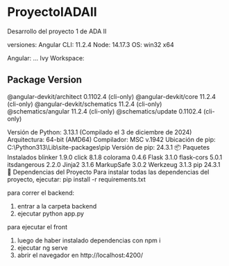 # ProyectoIADAII
Desarrollo del proyecto 1 de ADA II

versiones:
Angular CLI: 11.2.4
Node: 14.17.3
OS: win32 x64

Angular:
...
Ivy Workspace:

Package                      Version
------------------------------------------------------
@angular-devkit/architect    0.1102.4 (cli-only)
@angular-devkit/core         11.2.4 (cli-only)
@angular-devkit/schematics   11.2.4 (cli-only)
@schematics/angular          11.2.4 (cli-only)
@schematics/update           0.1102.4 (cli-only)

Versión de Python: 3.13.1 (Compilado el 3 de diciembre de 2024)
Arquitectura: 64-bit (AMD64)
Compilador: MSC v.1942
Ubicación de pip: C:\Python313\Lib\site-packages\pip
Versión de pip: 24.3.1
📦 Paquetes Instalados
blinker 1.9.0
click 8.1.8
colorama 0.4.6
Flask 3.1.0
flask-cors 5.0.1
itsdangerous 2.2.0
Jinja2 3.1.6
MarkupSafe 3.0.2
Werkzeug 3.1.3
pip 24.3.1
📂 Dependencias del Proyecto
Para instalar todas las dependencias del proyecto, ejecutar:
pip install -r requirements.txt

para correr el backend:
1. entrar a la carpeta backend
2. ejecutar python app.py

para ejecutar el front 
1. luego de haber instalado dependencias con npm i
2. ejecutar ng serve
3. abrir el navegador en http://localhost:4200/
